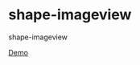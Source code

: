 # shape-imageview
shape-imageview

[Demo](https://github.com/bulbulhossen/shape-imageview/blob/master/Shape.png)
